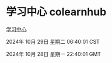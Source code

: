 # 学习中心 colearnhub
[学习中心](http://219.139.197.74:56308/colearnhub/)

2024年 10月 29日 星期二 06:40:01 CST

2024年 10月 28日 星期一 22:40:01 GMT
